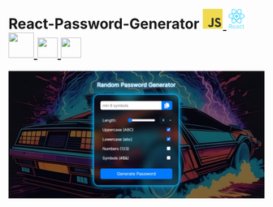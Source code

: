 # React-Password-Generator <span align="left"> <a href="https://developer.mozilla.org/en-US/docs/Web/JavaScript" target="_blank" rel="noreferrer"> <img src="https://raw.githubusercontent.com/devicons/devicon/master/icons/javascript/javascript-original.svg" alt="javascript" width="40" height="40"/> </a> <a href="https://reactjs.org/" target="_blank" rel="noreferrer"> <img src="https://raw.githubusercontent.com/devicons/devicon/master/icons/react/react-original-wordmark.svg" alt="react" width="40" height="40"/> </a> </a> <a href="https://reactjs.org/" target="_blank" rel="noreferrer"> <img src="https://cdn.jsdelivr.net/gh/devicons/devicon/icons/sass/sass-original.svg" width="50" height="50" /> </a> </span> <a href="https://reactjs.org/" target="_blank" rel="noreferrer"> <img src="https://cdn.jsdelivr.net/gh/devicons/devicon/icons/html5/html5-original.svg" width="40" height="40"/> </a> </span> </a> </span> <a href="https://reactjs.org/" target="_blank" rel="noreferrer"> <img src="https://cdn.jsdelivr.net/gh/devicons/devicon/icons/css3/css3-original.svg" width="40" height="40"/> </a></span>
![Alt-текст](/src/password.jpg)
